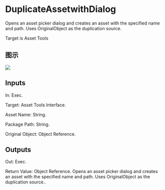 # DuplicateAssetwithDialog

Opens an asset picker dialog and creates an asset with the specified name and path. Uses OriginalObject as the duplication source.

Target is Asset Tools

## 图示

![]($-20221218-18474418.png)

## Inputs

In: Exec.

Target: Asset Tools Interface.

Asset Name: String.

Package Path: String.

Original Object: Object Reference.  

## Outputs

Out: Exec.

Return Value: Object Reference. Opens an asset picker dialog and creates an asset with the specified name and path. Uses OriginalObject as the duplication source..

